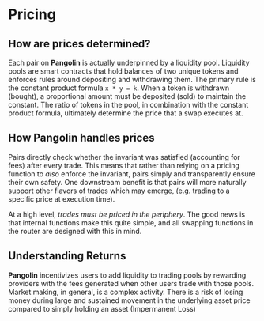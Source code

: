 # Pricing

## How are prices determined?

Each pair on **Pangolin** is actually underpinned by a liquidity pool. Liquidity pools are smart contracts that hold balances of two unique tokens and enforces rules around depositing and withdrawing them. The primary rule is the constant product formula `x * y = k`. When a token is withdrawn \(bought\), a proportional amount must be deposited \(sold\) to maintain the constant. The ratio of tokens in the pool, in combination with the constant product formula, ultimately determine the price that a swap executes at.

## How Pangolin handles prices

Pairs directly check whether the invariant was satisfied \(accounting for fees\) after every trade. This means that rather than relying on a pricing function to _also_ enforce the invariant, pairs simply and transparently ensure their own safety. One downstream benefit is that pairs will more naturally support other flavors of trades which may emerge, \(e.g. trading to a specific price at execution time\).

At a high level, _trades must be priced in the periphery_. The good news is that internal functions make this quite simple, and all swapping functions in the router are designed with this in mind.

## Understanding Returns

**Pangolin** incentivizes users to add liquidity to trading pools by rewarding providers with the fees generated when other users trade with those pools. Market making, in general, is a complex activity. There is a risk of losing money during large and sustained movement in the underlying asset price compared to simply holding an asset \(Impermanent Loss\)

